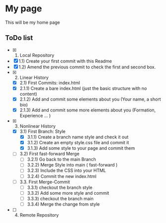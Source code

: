 # My page
This will be my home page

## ToDo list
 - [X] 1. Local Repository 
  - [x] 1.1) Create your first commit with this Readme
  - [X] 1.2) Amend the previous commit to check the first and second box.
- [X] 2. Linear History 
  - [X] 2.1) First Commits: index.html
  - [X] 2.1.1) Create a bare index.html (just the basic structure with no content)
  - [X] 2.1.2) Add and commit some elements about you (Your name, a short bio)
  - [X] 2.1.3) Add and commit some more elements about you (Formation, Experience ... )
- [X] 3. Nonlinear History 
  - [X] 3.1) First Branch: Style
    - [X] 3.1.1) Create a branch name style and check it out
    - [X] 3.1.2) Create an empty style.css file and commit it
    - [X] 3.1.3) Add some style to your page and commit them
  - [ ] 3.2) First fast-forward Merge
    - [ ] 3.2.1) Go back to the main Branch
    - [ ] 3.2.2) Merge Style into main ( fast-forward )
    - [ ] 3.2.3) Include the CSS into your HTML
    - [ ] 3.2.4) Commit the new index.html
  - [ ] 3.3. First Merge-Commit
    - [ ] 3.3.1) checkout the branch style
    - [ ] 3.3.2) Add some more style and commit
    - [ ] 3.3.3) checkout the branch main
    - [ ] 3.3.4) Merge the change from style
 - [ ] 4. Remote Repository